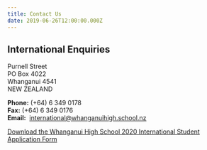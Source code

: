 ```yaml
---
title: Contact Us
date: 2019-06-26T12:00:00.000Z
---
```

## International Enquiries

Purnell Street  
PO Box 4022  
Whanganui 4541  
NEW ZEALAND

**Phone:** (+64) 6 349 0178  
**Fax:** (+64) 6 349 0176  
**Email:**  [international@whanganuihigh.school.nz](mailto:international@wanganui-high.school.nz?subject=International%20Enquiry)

[Download the Whanganui High School 2020 International Student Application Form](https://res.cloudinary.com/whanganuihigh/image/upload/v1568687517/International/2020_WHS_International_Enrolment_Form.pdf)
